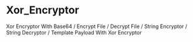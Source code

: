 # Xor_Encryptor
Xor Encryptor With Base64 / Encrypt File / Decrypt File / String Encryptor / String Decryptor / Template Payload With Xor Encryptor
